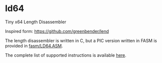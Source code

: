 ld64
====

Tiny x64 Length Disassembler

Inspired form: https://github.com/greenbender/lend

The length disassembler is written in C, but a PIC version written in FASM is
provided in [fasm/LD64.ASM](fasm/LD64.ASM).

The complete list of supported instructions is available [here](doc/INSTRUCTIONS).
